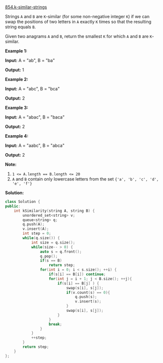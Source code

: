 [854.k-similar-strings](https://leetcode.com/problems/k-similar-strings/)  

Strings `A` and `B` are `K`\-similar (for some non-negative integer `K`) if we can swap the positions of two letters in `A` exactly `K` times so that the resulting string equals `B`.

Given two anagrams `A` and `B`, return the smallest `K` for which `A` and `B` are `K`\-similar.

**Example 1:**

  
**Input:** A = "ab", B = "ba"
  
**Output:** 1
  

**Example 2:**

  
**Input:** A = "abc", B = "bca"
  
**Output:** 2
  

**Example 3:**

  
**Input:** A = "abac", B = "baca"
  
**Output:** 2
  

**Example 4:**

  
**Input:** A = "aabc", B = "abca"
  
**Output:** 2

**Note:**

1.  `1 <= A.length == B.length <= 20`
2.  `A` and `B` contain only lowercase letters from the set `{'a', 'b', 'c', 'd', 'e', 'f'}`  



**Solution:**  

```cpp
class Solution {
public:
    int kSimilarity(string A, string B) {
        unordered_set<string> v;
        queue<string> q;
        q.push(A);
        v.insert(A);
        int step = 0;
        while(q.size()) {
            int size = q.size();
            while(size-- > 0) {
                auto s = q.front();
                q.pop();
                if(s == B)
                    return step;
                for(int i = 0; i < s.size(); ++i) {
                    if(s[i] == B[i]) continue;
                    for(int j = i + 1; j < B.size(); ++j){
                        if(s[i] == B[j] ) {
                            swap(s[i], s[j]);
                            if(v.count(s) == 0){
                                q.push(s);
                                v.insert(s);
                            }
                            swap(s[i], s[j]);
                        }
                    }
                    break;
                }
            }
            ++step;
        }
        return step;
    }
};
```
      